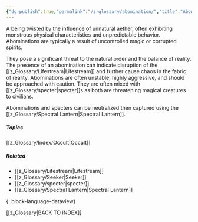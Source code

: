 ```yaml
---
{"dg-publish":true,"permalink":"/z-glossary/abomination/","title":"Abomination","hide":true,"noteIcon":""}
---
```


A being twisted by the influence of unnatural aether, often exhibiting monstrous physical characteristics and unpredictable behavior. Abominations are typically a result of uncontrolled magic or corrupted spirits.

They pose a significant threat to the natural order and the balance of reality. The presence of an abomination can indicate disruption of the [[z_Glossary/Lifestream\|Lifestream]] and further cause chaos in the fabric of reality. Abominations are often unstable, highly aggressive, and should be approached with caution. They are often mixed with [[z_Glossary/specter\|specter]]s as both are threatening magical creatures to civilians. 

Abominations and specters can be neutralized then captured using the [[z_Glossary/Spectral Lantern\|Spectral Lantern]].

##### Topics
[[z_Glossary/Index/Occult\|Occult]]

##### Related
- [[z_Glossary/Lifestream\|Lifestream]]
- [[z_Glossary/Seeker\|Seeker]]
- [[z_Glossary/specter\|specter]]
- [[z_Glossary/Spectral Lantern\|Spectral Lantern]]

{ .block-language-dataview}

[[z_Glossary\|BACK TO INDEX]]